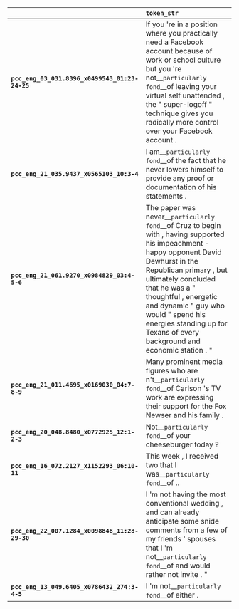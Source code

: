 |                                                | `token_str`                                                                                                                                                                                                                                                                                                                                           |
|:-----------------------------------------------|:------------------------------------------------------------------------------------------------------------------------------------------------------------------------------------------------------------------------------------------------------------------------------------------------------------------------------------------------------|
| **`pcc_eng_03_031.8396_x0499543_01:23-24-25`** | If you 're in a position where you practically need a Facebook account because of work or school culture but you 're not__``particularly fond``__of leaving your virtual self unattended , the " super-logoff " technique gives you radically more control over your Facebook account .                                                               |
| **`pcc_eng_21_035.9437_x0565103_10:3-4`**      | I am__``particularly fond``__of the fact that he never lowers himself to provide any proof or documentation of his statements .                                                                                                                                                                                                                       |
| **`pcc_eng_21_061.9270_x0984829_03:4-5-6`**    | The paper was never__``particularly fond``__of Cruz to begin with , having supported his impeachment - happy opponent David Dewhurst in the Republican primary , but ultimately concluded that he was a " thoughtful , energetic and dynamic " guy who would " spend his energies standing up for Texans of every background and economic station . " |
| **`pcc_eng_21_011.4695_x0169030_04:7-8-9`**    | Many prominent media figures who are n't__``particularly fond``__of Carlson 's TV work are expressing their support for the Fox Newser and his family .                                                                                                                                                                                               |
| **`pcc_eng_20_048.8480_x0772925_12:1-2-3`**    | Not__``particularly fond``__of your cheeseburger today ?                                                                                                                                                                                                                                                                                              |
| **`pcc_eng_16_072.2127_x1152293_06:10-11`**    | This week , I received two that I was__``particularly fond``__of ..                                                                                                                                                                                                                                                                                   |
| **`pcc_eng_22_007.1284_x0098848_11:28-29-30`** | I 'm not having the most conventional wedding , and can already anticipate some snide comments from a few of my friends ' spouses that I 'm not__``particularly fond``__of and would rather not invite . "                                                                                                                                            |
| **`pcc_eng_13_049.6405_x0786432_274:3-4-5`**   | I 'm not__``particularly fond``__of either .                                                                                                                                                                                                                                                                                                          |